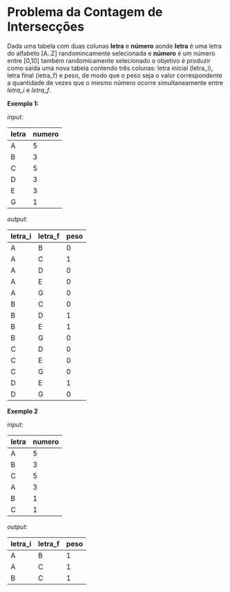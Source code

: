 # Problema da Contagem de Intersecções

Dada uma tabela com duas colunas **letra** e **número** aonde **letra** é uma letra do alfabeto [A..Z] randomincamente selecionada e **número** é um número entre [0,10] também randomicamente selecionado o objetivo é produzir como saída uma nova tabela contendo três colunas: letra inicial (letra_i), letra final (letra_f) e peso, de modo que o peso seja o valor correspondente a quantidade de vezes que o mesmo número ocorre simultaneamente entre _letra_i_ e _letra_f_.

**Exemplo 1:**

_input_:

| letra | numero |
|-------|-------|
| A     | 5     |
| B     | 3     |
| C     | 5     |
| D     | 3     |
| E     | 3     |
| G     | 1     |


_output_:

| letra_i | letra_f | peso |
|---------|---------|------|
| A       | B       | 0    |
| A       | C       | 1    |
| A       | D       | 0    |
| A       | E       | 0    |
| A       | G       | 0    |
| B       | C       | 0    |
| B       | D       | 1    |
| B       | E       | 1    |
| B       | G       | 0    |
| C       | D       | 0    |
| C       | E       | 0    |
| C       | G       | 0    |
| D       | E       | 1    |
| D       | G       | 0    |

**Exemplo 2**


_input_:

| letra | numero |
|-------|-------|
| A     | 5     |
| B     | 3     |
| C     | 5     |
| A     | 3     |
| B     | 1     |
| C     | 1     |

_output_:

| letra_i | letra_f | peso |
|---------|---------|------|
| A       | B       | 1    |
| A       | C       | 1    |
| B       | C       | 1    |
